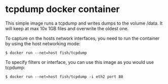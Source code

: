 # tcpdump docker container

This simple image runs a tcpdump and writes dumps to the volume /data.
It will keep at max 10x 1GB files and overwrite the oldest one.

To capture on the hosts network interfaces, you need to run the
container by using the host networking mode:

    $ docker run --net=host fish/tcpdump

To specify filters or interface, you can use this image as you would
use tcpdump:

    $ docker run --net=host fish/tcpdump -i eth2 port 80

